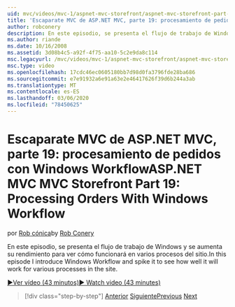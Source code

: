 ```yaml
---
uid: mvc/videos/mvc-1/aspnet-mvc-storefront/aspnet-mvc-storefront-part-19-processing-orders-with-windows-workflow
title: 'Escaparate MVC de ASP.NET MVC, parte 19: procesamiento de pedidos con Windows Workflow | Microsoft Docs'
author: robconery
description: En este episodio, se presenta el flujo de trabajo de Windows y se aumenta su rendimiento para ver cómo funcionará en varios procesos del sitio.
ms.author: riande
ms.date: 10/16/2008
ms.assetid: 3d08b4c5-a92f-4f75-aa10-5c2e9da8c114
msc.legacyurl: /mvc/videos/mvc-1/aspnet-mvc-storefront/aspnet-mvc-storefront-part-19-processing-orders-with-windows-workflow
msc.type: video
ms.openlocfilehash: 17cdc46ec0605180bb7d98d0fa3796fde28ba686
ms.sourcegitcommit: e7e91932a6e91a63e2e46417626f39d6b244a3ab
ms.translationtype: MT
ms.contentlocale: es-ES
ms.lasthandoff: 03/06/2020
ms.locfileid: "78450625"
---
```

# <a name="aspnet-mvc-mvc-storefront-part-19-processing-orders-with-windows-workflow"></a><span data-ttu-id="64c6d-103">Escaparate MVC de ASP.NET MVC, parte 19: procesamiento de pedidos con Windows Workflow</span><span class="sxs-lookup"><span data-stu-id="64c6d-103">ASP.NET MVC MVC Storefront Part 19: Processing Orders With Windows Workflow</span></span>

<span data-ttu-id="64c6d-104">por [Rob cónica](https://github.com/robconery)</span><span class="sxs-lookup"><span data-stu-id="64c6d-104">by [Rob Conery](https://github.com/robconery)</span></span>

<span data-ttu-id="64c6d-105">En este episodio, se presenta el flujo de trabajo de Windows y se aumenta su rendimiento para ver cómo funcionará en varios procesos del sitio.</span><span class="sxs-lookup"><span data-stu-id="64c6d-105">In this episode I introduce Windows Workflow and spike it to see how well it will work for various processes in the site.</span></span>

[<span data-ttu-id="64c6d-106">&#9654;Ver vídeo (43 minutos)</span><span class="sxs-lookup"><span data-stu-id="64c6d-106">&#9654; Watch video (43 minutes)</span></span>](https://channel9.msdn.com/Blogs/ASP-NET-Site-Videos/aspnet-mvc-mvc-storefront-part-19-processing-orders-with-windows-workflow)

> [!div class="step-by-step"]
> <span data-ttu-id="64c6d-107">[Anterior](aspnet-mvc-storefront-part-18-creating-an-experience.md)
> [Siguiente](aspnet-mvc-storefront-part-19a-windows-workflow-followup.md)</span><span class="sxs-lookup"><span data-stu-id="64c6d-107">[Previous](aspnet-mvc-storefront-part-18-creating-an-experience.md)
[Next](aspnet-mvc-storefront-part-19a-windows-workflow-followup.md)</span></span>
